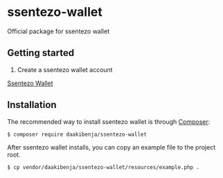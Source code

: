 # ssentezo-wallet
Official package for ssentezo wallet

## Getting started 
1. Create a ssentezo wallet account

[Ssentezo Wallet](https://wallet.ssentezo.com/)


## Installation ##

The recommended way to install ssentezo wallet is through [Composer](http://getcomposer.org):
```
$ composer require daakibenja/ssentezo-wallet
```

After ssentezo wallet installs, you can copy an example file to the project root.
```
$ cp vendor/daakibenja/ssentezo-wallet/resources/example.php .
```
